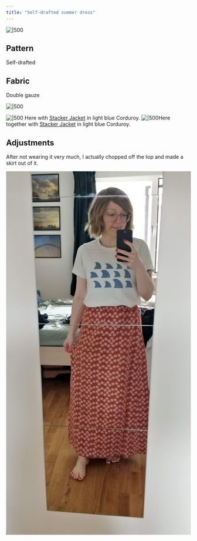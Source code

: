 ```yaml
---
title: "Self-drafted summer dress"
---
```

![|500](projects/attachments/DSCF7979.jpg)
## Pattern
Self-drafted
## Fabric
Double gauze



![|500](projects/attachments/DSCF7985.jpg)

![|500](projects/attachments/DSCF7986.jpg)
Here with [Stacker Jacket](projects/sewing/Stacker%20Jacket.md) in light blue Corduroy.
![|500](projects/attachments/DSCF7992.jpg)Here together with [Stacker Jacket](projects/sewing/Stacker%20Jacket.md) in light blue Corduroy.

## Adjustments
After not wearing it very much, I actually chopped off the top and made a skirt out of it.

![|400](Pasted%20image%2020240601220659.png)